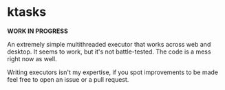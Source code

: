 # ktasks

**WORK IN PROGRESS**

An extremely simple multithreaded executor that works across web and desktop. It seems to work, but it's not battle-tested. The code is a mess right now as well.

Writing executors isn't my expertise, if you spot improvements to be made feel free to open an issue or a pull request.  
